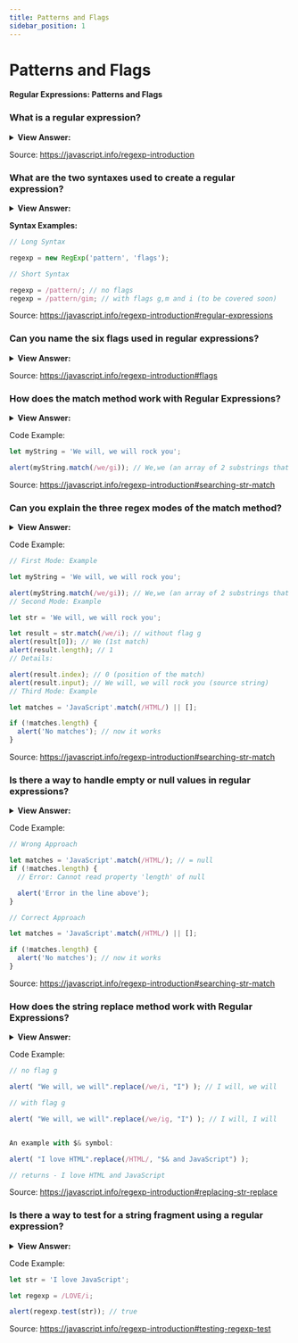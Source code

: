 ```yaml
---
title: Patterns and Flags
sidebar_position: 1
---
```


# Patterns and Flags

**Regular Expressions: Patterns and Flags**

<head>
  <title>Patterns and Flags - JavaScript Interview Questions & Answers</title>
  <meta charSet="utf-8" />
</head>

### What is a regular expression?

<details>
  <summary><strong>View Answer:</strong></summary>
  <div>
  <div><strong>Interview Response:</strong> Regular expressions are patterns with optional flags that provide a powerful way to search and replace in text. In JavaScript, they are available via the RegExp object, as well as being integrated in methods of strings. Regular expressions are integrated with string methods.
    </div>
  </div>
</details>

Source: <https://javascript.info/regexp-introduction>

### What are the two syntaxes used to create a regular expression?

<details>
  <summary><strong>View Answer:</strong></summary>
  <div>
  <div><strong>Interview Response:</strong> There are two syntaxes that can be used to create a regular expression object including the long and short syntaxes. The long syntax uses the RegExp object with optional flags and the short syntax uses forward slashes with optional flags. Slashes /.../ tell JavaScript that we are creating a regular expression. They play the same role as quotes for strings. In both cases regexp becomes an instance of the built-in RegExp class.
    </div>
  </div>
</details>

**Syntax Examples:**

```js
// Long Syntax

regexp = new RegExp('pattern', 'flags');

// Short Syntax

regexp = /pattern/; // no flags
regexp = /pattern/gim; // with flags g,m and i (to be covered soon)
```

Source: <https://javascript.info/regexp-introduction#regular-expressions>

### Can you name the six flags used in regular expressions?

<details>
  <summary><strong>View Answer:</strong></summary>
  <div>
  <div><strong>Interview Response:</strong>  Regular expressions may have flags that affect the search. There are only 6 of them in JavaScript including the i, g, m, s, u, and y regular expression flags:<br /><br />
  <strong>Flag Descriptions:</strong><br />
  <ul>
    <li>With the <strong>i</strong> flag the search is set to case insensitive.</li>
    <li>The <strong>g</strong> flag the search is set to global and looks for all matches, without it only the first search match is returned.</li>
    <li>The <strong>m</strong> flag represents a query in multiline mode.</li>
    <li>The <strong>s</strong> flag enables dot all mode allows a dot to match the newline character.</li>
    <li>The <strong>u</strong> enables full Unicode support, the flag enables correct processing of surrogate pairs.</li>
    <li>Sticky flag <strong>y</strong> sets the stick mode that allows search for the exact position of the text.</li>
  </ul>
</div>
  </div>
</details>

Source: <https://javascript.info/regexp-introduction#flags>

### How does the match method work with Regular Expressions?

<details>
  <summary><strong>View Answer:</strong></summary>
  <div>
  <div><strong>Interview Response:</strong> The method myString.match(regexp) finds all matches of regexp in the string myString.
    </div>
  </div>
</details>

Code Example:

```js
let myString = 'We will, we will rock you';

alert(myString.match(/we/gi)); // We,we (an array of 2 substrings that match)
```

Source: <https://javascript.info/regexp-introduction#searching-str-match>

### Can you explain the three regex modes of the match method?

<details>
  <summary><strong>View Answer:</strong></summary>
  <div>
  <div><strong>Interview Response:</strong> The match method has three working regex modes. First, if a regular expression has flag g, it returns an array of all matches. Second, if there is no such flag it returns only the first match in the form of an array, with the full match at index 0 and some additional details in properties. The array may have other indexes, besides 0 if a part of the regular expression is enclosed in parentheses. And, finally, if there are no matches, null is returned (does not matter if there’s flag g or not). This an especially important nuance. If there are no matches, we do not receive an empty array, but instead receive null. Forgetting about that may lead to errors, e.g.
    </div>
  </div>
</details>

Code Example:

```js
// First Mode: Example

let myString = 'We will, we will rock you';

alert(myString.match(/we/gi)); // We,we (an array of 2 substrings that match)
// Second Mode: Example

let str = 'We will, we will rock you';

let result = str.match(/we/i); // without flag g
alert(result[0]); // We (1st match)
alert(result.length); // 1
// Details:

alert(result.index); // 0 (position of the match)
alert(result.input); // We will, we will rock you (source string)
// Third Mode: Example

let matches = 'JavaScript'.match(/HTML/) || [];

if (!matches.length) {
  alert('No matches'); // now it works
}
```

Source: <https://javascript.info/regexp-introduction#searching-str-match>

### Is there a way to handle empty or null values in regular expressions?

<details>
  <summary><strong>View Answer:</strong></summary>
  <div>
  <div><strong>Interview Response:</strong> Yes, when a there is an empty or null value in the result. We should add an empty array to the match method that we are subscribing to. We should also run a condition check and return a value if the length is empty or null.
    </div>
  </div>
</details>

Code Example:

```js
// Wrong Approach

let matches = 'JavaScript'.match(/HTML/); // = null
if (!matches.length) {
  // Error: Cannot read property 'length' of null

  alert('Error in the line above');
}

// Correct Approach

let matches = 'JavaScript'.match(/HTML/) || [];

if (!matches.length) {
  alert('No matches'); // now it works
}
```

Source: <https://javascript.info/regexp-introduction#searching-str-match>

### How does the string replace method work with Regular Expressions?

<details>
  <summary><strong>View Answer:</strong></summary>
  <div>
  <div><strong>Interview Response:</strong> The method str.replace(regexp, replacement) replaces matches found using regexp in string str with replacement (all matches if there’s flag g, otherwise, only the first one). The second argument is the replacement string. We can use special character combinations in it to insert fragments of the match.
    </div>
  </div>
</details>

Code Example:

```js
// no flag g

alert( "We will, we will".replace(/we/i, "I") ); // I will, we will

// with flag g

alert( "We will, we will".replace(/we/ig, "I") ); // I will, I will


An example with $& symbol:

alert( "I love HTML".replace(/HTML/, "$& and JavaScript") ); 

// returns - I love HTML and JavaScript
```

Source: <https://javascript.info/regexp-introduction#replacing-str-replace>

### Is there a way to test for a string fragment using a regular expression?

<details>
  <summary><strong>View Answer:</strong></summary>
  <div>
  <div><strong>Interview Response:</strong> Basically, we should use the method regexp.test(str), which looks for at least one match, if found, returns true, otherwise false.
    </div>
  </div>
</details>

Code Example:

```js
let str = 'I love JavaScript';

let regexp = /LOVE/i;

alert(regexp.test(str)); // true
```

Source: <https://javascript.info/regexp-introduction#testing-regexp-test>
